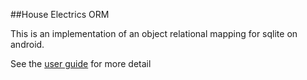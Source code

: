 ##House Electrics ORM

This is an implementation of an object relational mapping for sqlite on android.

See the [user guide](docs/userguide.html) for more detail